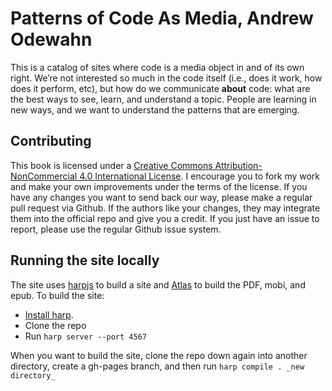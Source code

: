 # Patterns of Code As Media, Andrew Odewahn

This is a catalog of sites where code is a media object in and of its
own right. We’re not interested so much in the code itself (i.e., does
it work, how does it perform, etc), but how do we communicate **about**
code: what are the best ways to see, learn, and understand a topic.
People are learning in new ways, and we want to understand the patterns
that are emerging.

## Contributing

This book is licensed under a [Creative Commons Attribution-NonCommercial 4.0 International License](http://creativecommons.org/licenses/by-nc/4.0/).  I encourage you to fork my work and make your own improvements under the terms of the license. If you have any changes you want to send back our way, please make a regular pull request via Github. If the authors like your changes, they may integrate them into the official repo and give you a credit. If you just have an issue to report, please use the regular Github issue system.


## Running the site locally

The site uses [harpjs](http://harpjs.com/) to build a site and [Atlas](https://atlas.oreilly.com/) to build the PDF, mobi, and epub.  To build the site:

* [Install harp](http://harpjs.com/docs/quick-start).  
* Clone the repo
* Run `harp server --port 4567`

When you want to build the site, clone the repo down again into another directory, create a gh-pages branch, and then run `harp compile . _new directory_`
